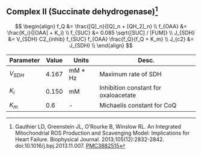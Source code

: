 ## Complex II (Succinate dehydrogenase)[^Gauthier2013A]



$$
\begin{align}
f_Q &= \frac{[Q]_n}{[Q]_n + [QH_2]_n}  \\
f_{OAA} &= \frac{K_i}{[OAA] + K_i} \\
f_{SUC} &= 0.085 \sqrt{[SUC] / [FUM]} \\
J_{SDH} &= V_{SDH} C2_{inhib} f_{SUC} f_{OAA} \frac{f_Q}{f_Q + K_m}  \\
J_{c2} &= J_{SDH} \\
\end{align}
$$

| Parameter | Value | Units   | Desc.                                |
| --------- | ----- | ------- | ------------------------------------ |
| $V_{SDH}$ | 4.167 | mM * Hz | Maximum rate of SDH                  |
| $K_i$     | 0.150 | mM      | Inhibition constant for oxaloacetate |
| $K_m$     | 0.6   | -       | Michaelis constant for CoQ           |



[^Gauthier2013A]: Gauthier LD, Greenstein JL, O’Rourke B, Winslow RL. An Integrated Mitochondrial ROS Production and Scavenging Model: Implications for Heart Failure. Biophysical Journal. 2013;105(12):2832-2842. doi:10.1016/j.bpj.2013.11.007. [PMC3882515](https://www.ncbi.nlm.nih.gov/pmc/articles/PMC3882515)
